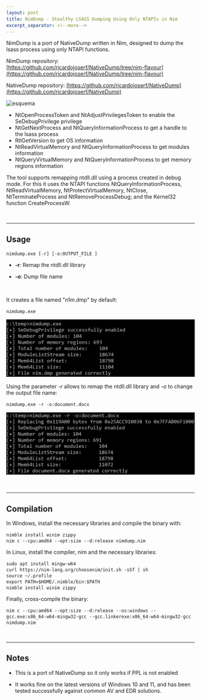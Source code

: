 ```yaml
---
layout: post
title: NimDump - Stealthy LSASS Dumping Using Only NTAPIs in Nim
excerpt_separator: <!--more-->
---
```


NimDump is a port of NativeDump written in Nim, designed to dump the lsass process using only NTAPI functions.

<!--more-->


NimDump repository: [https://github.com/ricardojoserf/NativeDump/tree/nim-flavour](https://github.com/ricardojoserf/NativeDump/tree/nim-flavour)

NativeDump repository: [https://github.com/ricardojoserf/NativeDump](https://github.com/ricardojoserf/NativeDump)


![esquema](https://raw.githubusercontent.com/ricardojoserf/ricardojoserf.github.io/refs/heads/master/images/nativedump/crystal_esquema.png)

- NtOpenProcessToken and NtAdjustPrivilegesToken to enable the SeDebugPrivilege privilege
- NtGetNextProcess and NtQueryInformationProcess to get a handle to the lsass process
- RtlGetVersion to get OS information
- NtReadVirtualMemory and NtQueryInformationProcess to get modules information
- NtQueryVirtualMemory and NtQueryInformationProcess to get memory regions information


The tool supports remapping ntdll.dll using a process created in debug mode. For this it uses the NTAPI functions NtQueryInformationProcess, NtReadVirtualMemory, NtProtectVirtualMemory, NtClose, NtTerminateProcess and NtRemoveProcessDebug; and the Kernel32 function CreateProcessW.

<br>

------------------

## Usage

```
nimdump.exe [-r] [-o:OUTPUT_FILE ]
```

- **-r**: Remap the ntdll.dll library

- **-o**: Dump file name

<br>

It creates a file named "n1m.dmp" by default:

```
nimdump.exe
```

![img1](https://raw.githubusercontent.com/ricardojoserf/ricardojoserf.github.io/refs/heads/master/images/nativedump/nim_1.png)

Using the parameter *-r* allows to remap the ntdll.dll library and *-o* to change the output file name:

```
nimdump.exe -r -o:document.docx
```

![img2](https://raw.githubusercontent.com/ricardojoserf/ricardojoserf.github.io/refs/heads/master/images/nativedump/nim_2.png)

<br>

------------------

## Compilation

In Windows, install the necessary libraries and compile the binary with:

```
nimble install winim zippy
nim c --cpu:amd64 --opt:size --d:release nimdump.nim
```

In Linux, install the compiler, nim and the necessary libraries:

```
sudo apt install mingw-w64
curl https://nim-lang.org/choosenim/init.sh -sSf | sh
source ~/.profile
export PATH=$HOME/.nimble/bin:$PATH
nimble install winim zippy
```

Finally, cross-compile the binary:

```
nim c --cpu:amd64 --opt:size --d:release --os:windows --gcc.exe:x86_64-w64-mingw32-gcc --gcc.linkerexe:x86_64-w64-mingw32-gcc nimdump.nim
```


<br>

------------------

## Notes

- This is a port of NativeDump so it only works if PPL is not enabled

- It works fine on the latest versions of Windows 10 and 11, and has been tested successfully against common AV and EDR solutions.

<br>
